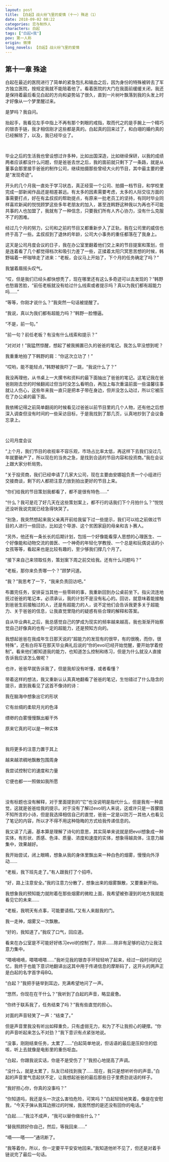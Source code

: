 ```yaml
---
layout: post
title: 【白起】战火纷飞里的爱情（十一）殊途（1）
date: 2018-09-02 08:22
categories: 恋与制作人
characters: 白起
tags: ["白起×我"]
pov: 第一人称
origin: 微博
long_novels: 【白起】战火纷飞里的爱情
---
```


## 第十一章 殊途

白起在最近的医院进行了简单的紧急包扎和输血之后，因为身份的特殊被转去了军方独立医院，按规定我就不能陪着他了。看着医院的大门在我面前缓缓关闭，我还是保持着最后看见白起的方向和姿势站了很久，直到一片树叶飘落到我的头发上时才好像从一个梦里醒过来。

是梦吗？我自问。

抬起手，我看见左手中指上不再有那个刺眼的戒指，取而代之的是手腕上一个精巧的银杏手链，我才相信刚才这些都是真的。白起真的回来过了，和白翊的婚约真的已经解除了，以及，我已经毕业了。

<br>

毕业之后的生活我也曾设想过许多种，比如出国深造，比如继续保研，以我的成绩两者应该都没什么问题，但是爸爸去世之后，我的面前就只剩下了一条路，就是从董事会那里接手爸爸的制作公司，继续拍摄那些曾经大火的节目，其中最主要的便是“发现奇迹”。

开头的几个月我一直处于学习状态，真正经营一个公司、拍摄一档节目，和学校里完成一部新闻作品还是相差甚远。有太多的因素需要考虑，太多的人际交往方面的事需要打点，好在有孟叔叔的帮助提点，有原来一批老员工的坚持，有同时毕业同样喜欢新闻的悦悦顾梦这些多年老朋友的加入，甚至连韩野这种我以为再也不可能共事的人也加盟了，我就有了一种信念，只要我们所有人齐心协力，没有什么克服不了的困难。

经过几个月的努力，公司和之前的节目又都重新步入了正轨，我在公司里的威信也终于高了一些。孟叔叔到了退休的年龄，公司大小事务的重任都落在了我身上。

这天是公司月度会议的日子，我在办公室里翻着他们交上来的节目提案和策划，但是连着看了几个都觉得档次和吸引力差了一些，正揉着太阳穴冥思苦想的时候，韩野端着一杯咖啡走了进来：“老板，会议马上开始了，下个月的任务确定了吗？”

我皱着眉摇头叹气。

“哎，但是我们已经头都快想秃了，现在哪里还有这么多奇迹可以去发现的？”韩野也愁眉苦脸，“前任老板就没有给过什么线索或者提示吗？真以为我们都有超能力吗……”

“等等，你刚才说什么？”我突然一句话被提醒了。

“我说，真以为我们都有超能力吗？”韩野一脸懵逼。

“不是，前一句。”

“前一句？前任老板？有没有什么线索和提示？”

“对对对！”我猛然惊醒，想起了被我搁置已久的爸爸的笔记。我怎么早没想到呢？

我重重地拍了下韩野的肩：“你这次立功了！”

“哎哟，能不能轻点，”韩野被我吓了一跳，“我说什么了？”

我没再理他，从书桌上一大摞书和资料的最下面抽出了爸爸的笔记。这笔记我在爸爸刚刚去世的时候翻阅过但当时没怎么看明白，再加上每次重温前面一些温馨往事就让人伤心，这些年来我一直只是把本子带在身边，但并没怎么动过，所以它被压在了办公桌的最下面。

我依稀记得之前简单翻阅的时候看见过爸爸以前节目里的几个人物，还有他之后想深入调查但没有时间的一些采访目标，于是我找到了那几页，认真地抄到了会议备忘录上。

<br>

公司月度会议

“上个月，我们节目的收视率不容乐观，市场占比率太低，再这样下去我们没过几年就要破产了，所以现在的当务之急，是找到合适的节目内容和投资商。”我在会议上跟大家分析局势。

“关于投资商，我们已经申请了几家大公司，现在主要由安娜姐负责一个小组进行交接商谈，剩下的人都把注意力放到拍出更好的节目上来。

“你们给我的节目策划我都看了，都不是很有特色……”

“什么？我可是花了好几天在这些策划案上，都不行的话我们下个月拍什么？”悦悦还没听我说完就已经急得快哭了。

“别急，我突然想起来我父亲离开前给我留下过一些提示，我们可以给之前做过节目的人进行一些回访，比如这个导游、这个贫困家庭的母亲和吉卜赛人。

“另外，他还有一条长长的后期计划，包括一个好像能看穿人思想的心理医生、一个好像能和动物交流的兽医、一个神奇的年轻化学教授、一个总是和玩偶说话的小女孩等等，看起来也是比较有趣的，至少够我们撑几个月了。

“接下来自己来领取任务，策划案下周之前交给我。还有什么问题吗？”

“老板，那你来负责哪一个？”顾梦问道。

“我？”我思考了一下，“我来负责回访吧。”

布置完任务，安排妥当其他一些零碎的事，我重新回到办公桌前坐下。指尖流连地抚过爸爸的笔记本，必须承认，我的计划不是没有私心的。回访，就意味着能接触到爸爸生前接触过的人，还是有超能力的人，说不定他们会告诉我更多关于超能力、关于爸爸的信息，让我直觉里隐约的疑惑有些合理的解释和答案。

自从毕业典礼之后，我总感觉自己的梦成为现实的频率越来越高，我也渐渐开始察觉自己好像真的也有一定的超能力，还是预知方向的。

我想起爸爸在我成年生日那天说的“超能力的发现有的很早，有的很晚，而你，很特殊”，还有白将军在那天毕业典礼后说的“你的evol已经开始觉醒，要开始学着控制”。看来他们都知道我的能力，也知道怎么控制和练习，但是为什么就没人直接告诉我应该怎么做呢？

也许，爸爸早就告诉我了，但是我却没有听懂，或者看懂？

带着这样的想法，我又重新认认真真地翻看了爸爸的笔记，生怕错过了什么隐含的提示，直到我看见了这首不像诗的诗：

我在脑海中想象出它的形状

它有丝绸的柔软月光的色泽

缥缈的白雾慢慢飘出躯干外

原来它真的可以是一种实体

<br>

我将更多的注意力置于其上

越来越浓稠地飘散包围周身

我尝试控制它的速度和力量

它便也都一一照做如我所愿

<br>

没有标题也没有解释，对于里面提到的“它”也没说明是指代什么，但是我有一种直觉，这就是爸爸给我的提示。对于没有了解过evol的人来说，这或许只是一首朦胧不知所言的小诗，但是我选择相信自己的直觉，爸爸一定是以防万一其他人也看见了笔记的内容，所以才不得不用这种隐晦的方式给我传递信息的。

我又读了几遍，基本算是理解了诗句的意思，其实简单来说就是把evol想象成一种实体，有形状、质感、色泽、质量、浓度和速度的实体，想象得越具体，注意力越集中，效果越好。

我开始尝试，闭上眼睛，想象从我的身体里飘出来一种白色的烟雾，慢慢向外浮动……

“老板，我下班先走了。”有人跟我打了个招呼。

“好，路上注意安全。”我的注意力分散了，想象出来的烟雾飘散，又要重新开始。

我想象我的预知能力就附着在那些烟雾的微粒上面，我希望被弥漫到的地方我就能看见它的未来……

“老板，我明天有点事，可能要请假。”又有人来敲我的门。

我一走神，烟雾又一次飘散。

“好的，我知道了。”我叹了口气，回应道。

看来在办公室是不可能好好练习evol的控制了，除非……除非有足够的动力让我注意力集中。

“嗒嘀嘀嘀，嗒嗒嘀嗒……”我听见我的银杏手环轻轻响了起来，经过一段时间的记忆，我终于也能下意识地翻译出这其中用于传递信息的摩斯码了，这开头的两声正是白起的名字首字母BQ。

“白起？”我把手链举到耳边，充满希望地问了一声。

“悠然，你现在在干什么？”我听到了白起的声音，略显疲惫。

“你终于联系我了，任务结束了吗？”我有些直觉的担心。

对面的声音轻笑了一声：“结束了。”

但是声音里我没有听出如释重负，只有虚弱无力，和为了不让我担心的硬撑。“你的声音听起来怎么不对劲？”我下意识有点紧张地说。

“没事，刚刚结束任务，太累了……”白起简单地说，但话语的最后是压抑住的低咳，听上去就像是电影里的重伤呕血。

“白起，你跟我说实话，你是不是受伤了？”我担心地提高了声调。

“没什么，就是太累了，队友已经找到我了……现在，我只是想听听你的声音。”白起的声音里气息起伏不定，让我想起爸爸的最后那些日子里费劲说话的样子。

“我好担心你，你真的没事吗？”

“你知道吗，我还是头一次这么害怕危险，可笑吗？”白起轻轻地笑着，像是在安慰我，“今天子弹从我耳边擦过的时候，我居然想的是还没有回你的电话。”

“白起……”我泣不成声，“我可以替你做些什么？”

“替我照顾好你自己，然后，等我回来……”

“嘀——嗒——”通讯断了。

“我等着你，所以，你一定要平平安安地回来。”我知道他听不见了，但还是对着手链说完了最后一句话。
